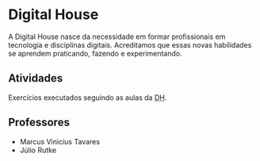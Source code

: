 # Digital House

A Digital House nasce da necessidade em formar profissionais em tecnologia e disciplinas digitais. Acreditamos que essas novas habilidades se aprendem praticando, fazendo e experimentando.

## Atividades

Exercícios executados seguindo as aulas da <abbr title="Digital House">DH</abbr>.

## Professores 

- Marcus Vinicius Tavares
- Júlio Rutke